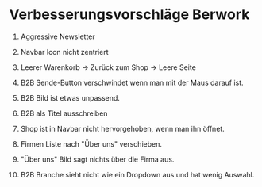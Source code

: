 # Verbesserungsvorschläge Berwork

1. Aggressive Newsletter

2. Navbar Icon nicht zentriert

3. Leerer Warenkorb -> Zurück zum Shop -> Leere Seite

4. B2B Sende-Button verschwindet wenn man mit der Maus darauf ist.

5. B2B Bild ist etwas unpassend.

6. B2B als Titel ausschreiben

7. Shop ist in Navbar nicht hervorgehoben, wenn man ihn öffnet.

8. Firmen Liste nach "Über uns" verschieben.

9. "Über uns" Bild sagt nichts über die Firma aus.

10. B2B Branche sieht nicht wie ein Dropdown aus und hat wenig Auswahl.
